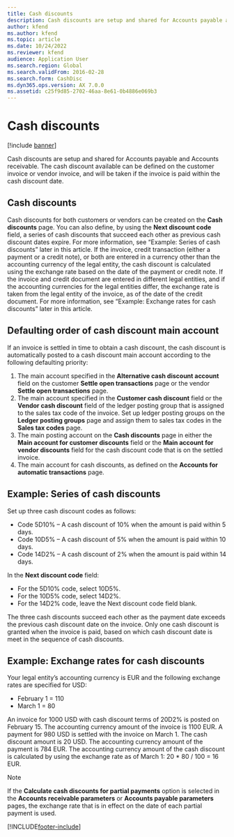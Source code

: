 ```yaml
---
title: Cash discounts
description: Cash discounts are setup and shared for Accounts payable and Accounts receivable and can be defined on the customer invoice or vendor invoice.
author: kfend
ms.author: kfend
ms.topic: article
ms.date: 10/24/2022
ms.reviewer: kfend
audience: Application User
ms.search.region: Global
ms.search.validFrom: 2016-02-28
ms.search.form: CashDisc
ms.dyn365.ops.version: AX 7.0.0
ms.assetid: c25f9d85-2702-46aa-8e61-0b4886e069b3
---
```


# Cash discounts

[!include [banner](../includes/banner.md)]

Cash discounts are setup and shared for Accounts payable and Accounts receivable. The cash discount available can be defined on the customer invoice or vendor invoice, and will be taken if the invoice is paid within the cash discount date. 

## Cash discounts

Cash discounts for both customers or vendors can be created on the **Cash discounts** page. You can also define, by using the **Next discount code** field, a series of cash discounts that succeed each other as previous cash discount dates expire. For more information, see “Example: Series of cash discounts” later in this article. If the invoice, credit transaction (either a payment or a credit note), or both are entered in a currency other than the accounting currency of the legal entity, the cash discount is calculated using the exchange rate based on the date of the payment or credit note. If the invoice and credit document are entered in different legal entities, and if the accounting currencies for the legal entities differ, the exchange rate is taken from the legal entity of the invoice, as of the date of the credit document. For more information, see “Example: Exchange rates for cash discounts” later in this article.

## Defaulting order of cash discount main account

If an invoice is settled in time to obtain a cash discount, the cash discount is automatically posted to a cash discount main account according to the following defaulting priority:
1.  The main account specified in the **Alternative cash discount account** field on the customer **Settle open transactions** page or the vendor **Settle open transactions** page.
2.  The main account specified in the **Customer cash discount** field or the **Vendor cash discount** field of the ledger posting group that is assigned to the sales tax code of the invoice. Set up ledger posting groups on the **Ledger posting groups** page and assign them to sales tax codes in the **Sales tax codes** page.
3.  The main posting account on the **Cash discounts** page in either the **Main account for customer discounts** field or the **Main account for vendor discounts** field for the cash discount code that is on the settled invoice.
4.  The main account for cash discounts, as defined on the **Accounts for automatic transactions** page.

## Example: Series of cash discounts
Set up three cash discount codes as follows:
-   Code 5D10% – A cash discount of 10% when the amount is paid within 5 days.
-   Code 10D5% – A cash discount of 5% when the amount is paid within 10 days.
-   Code 14D2% – A cash discount of 2% when the amount is paid within 14 days.

In the **Next discount code** field:
-   For the 5D10% code, select 10D5%.
-   For the 10D5% code, select 14D2%.
-   For the 14D2% code, leave the Next discount code field blank.

The three cash discounts succeed each other as the payment date exceeds the previous cash discount date on the invoice. Only one cash discount is granted when the invoice is paid, based on which cash discount date is meet in the sequence of cash discounts.

## Example: Exchange rates for cash discounts
Your legal entity’s accounting currency is EUR and the following exchange rates are specified for USD:
-   February 1 = 110
-   March 1 = 80

An invoice for 1000 USD with cash discount terms of 20D2% is posted on February 15. The accounting currency amount of the invoice is 1100 EUR. A payment for 980 USD is settled with the invoice on March 1. The cash discount amount is 20 USD. The accounting currency amount of the payment is 784 EUR. The accounting currency amount of the cash discount is calculated by using the exchange rate as of March 1: 20 \* 80 / 100 = 16 EUR.

> [!NOTE]
> If the **Calculate cash discounts for partial payments** option is selected in the **Accounts receivable parameters** or **Accounts payable parameters** pages, the exchange rate that is in effect on the date of each partial payment is used. 



[!INCLUDE[footer-include](../../includes/footer-banner.md)]
